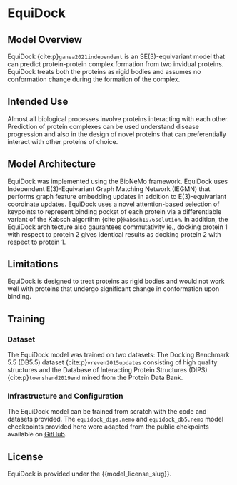 # EquiDock

## Model Overview

EquiDock {cite:p}`ganea2021independent` is an SE(3)-equivariant model that can predict protein-protein complex formation from two invidual proteins. EquiDock treats both the proteins as rigid bodies and assumes no conformation change during the formation of the complex.

## Intended Use

Almost all biological processes involve proteins interacting with each other. Prediction of protein complexes can be used understand disease progression and also in the design of novel proteins that can preferentially interact with other proteins of choice.

## Model Architecture

EquiDock was implemented using the BioNeMo framework. EquiDock uses Independent E(3)-Equivariant Graph Matching Network (IEGMN) that performs graph feature embedding updates in addition to E(3)-equivariant coordinate updates. EquiDock uses a novel attention-based selection of keypoints to represent binding pocket of each protein via a differentiable variant of the Kabsch algortihm {cite:p}`kabsch1976solution`. In addition, the EquiDock architecture also gaurantees commutativity ie., docking protein 1 with respect to protein 2 gives identical results as docking protein 2 with respect to protein 1.

## Limitations

EquiDock is designed to treat proteins as rigid bodies and would not work well with proteins that undergo significant change in conformation upon binding.

## Training

### Dataset

The EquiDock model was trained on two datasets: The Docking Benchmark 5.5 (DB5.5) dataset {cite:p}`vreven2015updates` consisting of high quality structures and the Database of Interacting Protein Structures (DIPS) {cite:p}`townshend2019end` mined from the Protein Data Bank.

### Infrastructure and Configuration

The EquiDock model can be trained from scratch with the code and datasets provided. The `equidock_dips.nemo` and `equidock_db5.nemo` model checkpoints provided here were adapted from the public chekpoints available on [GitHub](https://github.com/octavian-ganea/equidock_public/tree/main/checkpts).

## License

EquiDock is provided under the {{model_license_slug}}.